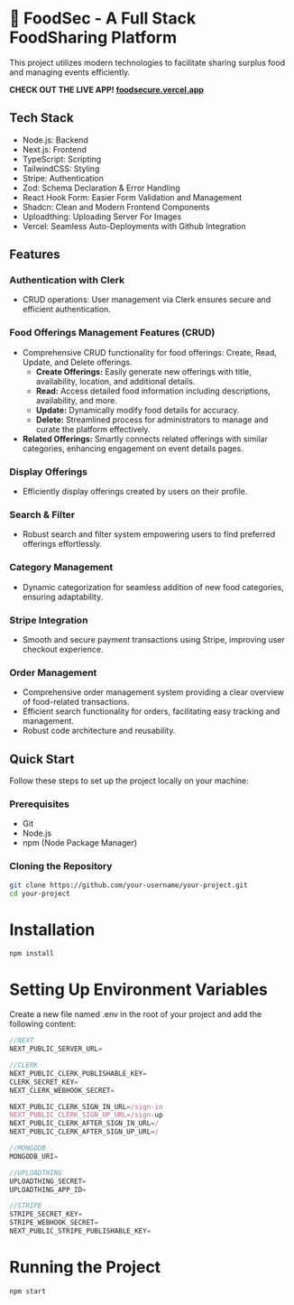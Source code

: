 # 🍲 FoodSec - A Full Stack FoodSharing Platform

This project utilizes modern technologies to facilitate sharing surplus food and managing events efficiently.

**CHECK OUT THE LIVE APP! <a href="https://foodsecure.vercel.app">foodsecure.vercel.app</a>**

## Tech Stack

- Node.js: Backend
- Next.js: Frontend
- TypeScript: Scripting
- TailwindCSS: Styling
- Stripe: Authentication
- Zod: Schema Declaration & Error Handling
- React Hook Form: Easier Form Validation and Management
- Shadcn: Clean and Modern Frontend Components
- Uploadthing: Uploading Server For Images
- Vercel: Seamless Auto-Deployments with Github Integration

## Features

### Authentication with Clerk
- CRUD operations: User management via Clerk ensures secure and efficient authentication.

### Food Offerings Management Features (CRUD)
- Comprehensive CRUD functionality for food offerings: Create, Read, Update, and Delete offerings.
  - **Create Offerings:** Easily generate new offerings with title, availability, location, and additional details.
  - **Read:** Access detailed food information including descriptions, availability, and more.
  - **Update:** Dynamically modify food details for accuracy.
  - **Delete:** Streamlined process for administrators to manage and curate the platform effectively.
- **Related Offerings:** Smartly connects related offerings with similar categories, enhancing engagement on event details pages.

### Display Offerings
- Efficiently display offerings created by users on their profile.

### Search & Filter
- Robust search and filter system empowering users to find preferred offerings effortlessly.

### Category Management
- Dynamic categorization for seamless addition of new food categories, ensuring adaptability.

### Stripe Integration
- Smooth and secure payment transactions using Stripe, improving user checkout experience.

### Order Management
- Comprehensive order management system providing a clear overview of food-related transactions.
- Efficient search functionality for orders, facilitating easy tracking and management.
- Robust code architecture and reusability.

## Quick Start

Follow these steps to set up the project locally on your machine:

### Prerequisites
- Git
- Node.js
- npm (Node Package Manager)

### Cloning the Repository
```bash
git clone https://github.com/your-username/your-project.git
cd your-project
```

# Installation

```npm install```

# Setting Up Environment Variables
Create a new file named .env in the root of your project and add the following content:
```js
//NEXT
NEXT_PUBLIC_SERVER_URL=

//CLERK
NEXT_PUBLIC_CLERK_PUBLISHABLE_KEY=
CLERK_SECRET_KEY=
NEXT_CLERK_WEBHOOK_SECRET=

NEXT_PUBLIC_CLERK_SIGN_IN_URL=/sign-in
NEXT_PUBLIC_CLERK_SIGN_UP_URL=/sign-up
NEXT_PUBLIC_CLERK_AFTER_SIGN_IN_URL=/
NEXT_PUBLIC_CLERK_AFTER_SIGN_UP_URL=/

//MONGODB
MONGODB_URI=

//UPLOADTHING
UPLOADTHING_SECRET=
UPLOADTHING_APP_ID=

//STRIPE
STRIPE_SECRET_KEY=
STRIPE_WEBHOOK_SECRET=
NEXT_PUBLIC_STRIPE_PUBLISHABLE_KEY=
```

# Running the Project
```js
npm start
```
